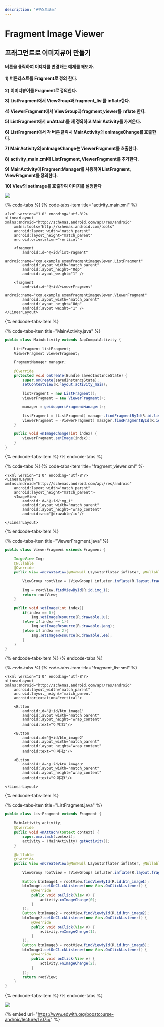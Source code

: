 ```yaml
---
description: '#부스트코스'
---
```


# Fragment Image Viewer

## 프래그먼트로 이미지뷰어 만들기 

#### 버튼을 클릭하여 이미지를 변경하는 예제를 해보자. 

#### **1\) 버튼리스트를 Fragment로 정의 한다.**

**2\) 이미지뷰어를 Fragment로 정의한다.**

**3\) ListFragment에서 ViewGroup과 fragment\_list를 inflate한다.** 

**4\) ViewerFragment에서 ViewGroup과 fragment\_viewer를 inflate 한다.** 

**5\) ListFragment에서 onAttach를 재 정의하고 MainActivity를 가져온다.**

**6\) ListFragment에서 각 버튼 클릭시 MainActivity의 onImageChange를 호출한다.** 

**7\) MainActivity의 onImageChange는 ViewerFragment를 호출한다.** 

**8\) activity\_main.xml에 ListFragment, ViewerFragment를 추가한다.** 

**9\) MainActivity에 FragmentManager를 사용하여 ListFragment, ViewFragment를 정의한다.** 

**10\) View의 setImage를 호출하여 이미지를 설정한다.** 

![](../.gitbook/assets/fragment_image_viewer.png)

{% code-tabs %}
{% code-tabs-item title="activity\_main.xml" %}
```markup
<?xml version="1.0" encoding="utf-8"?>
<LinearLayout xmlns:android="http://schemas.android.com/apk/res/android"
    xmlns:tools="http://schemas.android.com/tools"
    android:layout_width="match_parent"
    android:layout_height="match_parent"
    android:orientation="vertical">

    <fragment
        android:id="@+id/listFragment"
        android:name="com.example.examfragmentimageviewer.ListFragment"
        android:layout_width="match_parent"
        android:layout_height="0dp"
        android:layout_weight="1" />

    <fragment
        android:id="@+id/viewerFragment"
        android:name="com.example.examfragmentimageviewer.ViewerFragment"
        android:layout_width="match_parent"
        android:layout_height="0dp"
        android:layout_weight="1" />
</LinearLayout>
```
{% endcode-tabs-item %}

{% code-tabs-item title="MainActivity.java" %}
```java
public class MainActivity extends AppCompatActivity {

    ListFragment listFragment;
    ViewerFragment viewerFragment;

    FragmentManager manager;

    @Override
    protected void onCreate(Bundle savedInstanceState) {
        super.onCreate(savedInstanceState);
        setContentView(R.layout.activity_main);

        listFragment = new ListFragment();
        viewerFragment = new ViewerFragment();

        manager = getSupportFragmentManager();

        listFragment = (ListFragment) manager.findFragmentById(R.id.listFragment);
        viewerFragment = (ViewerFragment) manager.findFragmentById(R.id.viewerFragment);
    }

    public void onImageChange(int index) {
        viewerFragment.setImage(index);
    }
}
```
{% endcode-tabs-item %}
{% endcode-tabs %}

{% code-tabs %}
{% code-tabs-item title="fragment\_viewer.xml" %}
```markup
<?xml version="1.0" encoding="utf-8"?>
<LinearLayout xmlns:android="http://schemas.android.com/apk/res/android"
    android:layout_width="match_parent"
    android:layout_height="match_parent">
    <ImageView
        android:id="@+id/img_1"
        android:layout_width="match_parent"
        android:layout_height="wrap_content"
        android:src="@drawable/iu"/>

</LinearLayout>
```
{% endcode-tabs-item %}

{% code-tabs-item title="ViewerFragment.java" %}
```java
public class ViewerFragment extends Fragment {

    ImageView Img;
    @Nullable
    @Override
    public View onCreateView(@NonNull LayoutInflater inflater, @Nullable ViewGroup container, @Nullable Bundle savedInstanceState) {

        ViewGroup rootView = (ViewGroup) inflater.inflate(R.layout.fragment_viewer,container,false);

        Img = rootView.findViewById(R.id.img_1);
        return rootView;
    }

    public void setImage(int index){
        if(index == 0){
            Img.setImageResource(R.drawable.iu);
        }else if(index == 1){
            Img.setImageResource(R.drawable.jang);
        }else if(index == 2){
            Img.setImageResource(R.drawable.lee);
        }
    }
}

```
{% endcode-tabs-item %}
{% endcode-tabs %}

{% code-tabs %}
{% code-tabs-item title="fragment\_list.xml" %}
```markup
<?xml version="1.0" encoding="utf-8"?>
<LinearLayout xmlns:android="http://schemas.android.com/apk/res/android"
    android:layout_width="match_parent"
    android:layout_height="match_parent"
    android:orientation="vertical">

    <Button
        android:id="@+id/btn_image1"
        android:layout_width="match_parent"
        android:layout_height="wrap_content"
        android:text="이미지1"/>

    <Button
        android:id="@+id/btn_image2"
        android:layout_width="match_parent"
        android:layout_height="wrap_content"
        android:text="이미지2"/>

    <Button
        android:id="@+id/btn_image3"
        android:layout_width="match_parent"
        android:layout_height="wrap_content"
        android:text="이미지3"/>

</LinearLayout>
```
{% endcode-tabs-item %}

{% code-tabs-item title="ListFragment.java" %}
```java
public class ListFragment extends Fragment {

    MainActivity activity;
    @Override
    public void onAttach(Context context) {
        super.onAttach(context);
        activity = (MainActivity) getActivity();
    }

    @Nullable
    @Override
    public View onCreateView(@NonNull LayoutInflater inflater, @Nullable ViewGroup container, @Nullable Bundle savedInstanceState) {

        ViewGroup rootView = (ViewGroup) inflater.inflate(R.layout.fragment_list,container,false);

        Button btnImage1 = rootView.findViewById(R.id.btn_image1);
        btnImage1.setOnClickListener(new View.OnClickListener() {
            @Override
            public void onClick(View v) {
                activity.onImageChange(0);
            }
        });
        Button btnImage2 = rootView.findViewById(R.id.btn_image2);
        btnImage2.setOnClickListener(new View.OnClickListener() {
            @Override
            public void onClick(View v) {
                activity.onImageChange(1);
            }
        });
        Button btnImage3 = rootView.findViewById(R.id.btn_image3);
        btnImage3.setOnClickListener(new View.OnClickListener() {
            @Override
            public void onClick(View v) {
                activity.onImageChange(2);
            }
        });
        return rootView;
    }
}

```
{% endcode-tabs-item %}
{% endcode-tabs %}

![](../.gitbook/assets/fragment_image_viewer.gif)

{% embed url="https://www.edwith.org/boostcourse-android/lecture/17075/" %}







